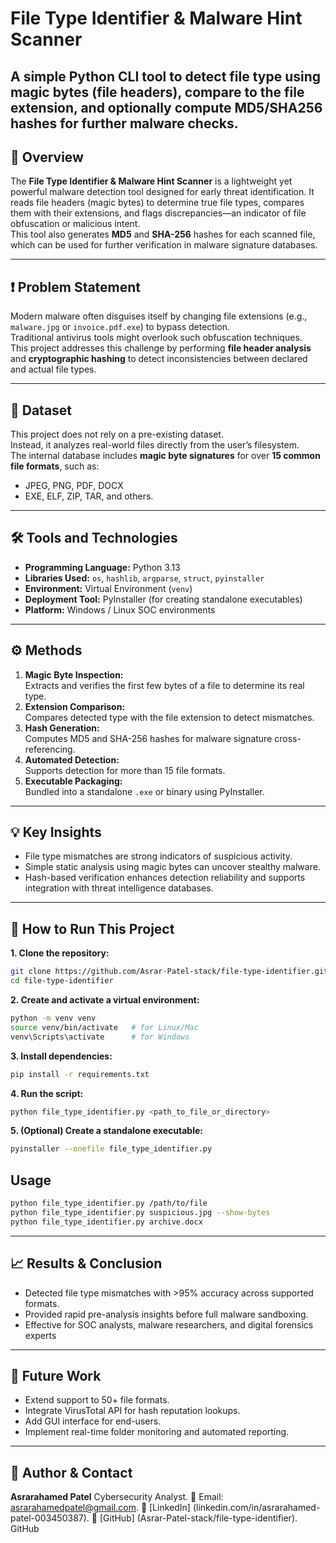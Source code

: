 # File Type Identifier & Malware Hint Scanner

A simple Python CLI tool to detect file type using magic bytes (file headers), compare to the file extension, and optionally compute MD5/SHA256 hashes for further malware checks.
---

## 📘 Overview
The **File Type Identifier & Malware Hint Scanner** is a lightweight yet powerful malware detection tool designed for early threat identification. It reads file headers (magic bytes) to determine true file types, compares them with their extensions, and flags discrepancies—an indicator of file obfuscation or malicious intent.  
This tool also generates **MD5** and **SHA-256** hashes for each scanned file, which can be used for further verification in malware signature databases.

---

## ❗ Problem Statement
Modern malware often disguises itself by changing file extensions (e.g., `malware.jpg` or `invoice.pdf.exe`) to bypass detection.  
Traditional antivirus tools might overlook such obfuscation techniques.  
This project addresses this challenge by performing **file header analysis** and **cryptographic hashing** to detect inconsistencies between declared and actual file types.

---

## 📂 Dataset
This project does not rely on a pre-existing dataset.  
Instead, it analyzes real-world files directly from the user’s filesystem.  
The internal database includes **magic byte signatures** for over **15 common file formats**, such as:
- JPEG, PNG, PDF, DOCX  
- EXE, ELF, ZIP, TAR, and others.

---

## 🛠️ Tools and Technologies
- **Programming Language:** Python 3.13  
- **Libraries Used:** `os`, `hashlib`, `argparse`, `struct`, `pyinstaller`  
- **Environment:** Virtual Environment (`venv`)  
- **Deployment Tool:** PyInstaller (for creating standalone executables)  
- **Platform:** Windows / Linux SOC environments

---

## ⚙️ Methods
1. **Magic Byte Inspection:**  
   Extracts and verifies the first few bytes of a file to determine its real type.  
2. **Extension Comparison:**  
   Compares detected type with the file extension to detect mismatches.  
3. **Hash Generation:**  
   Computes MD5 and SHA-256 hashes for malware signature cross-referencing.  
4. **Automated Detection:**  
   Supports detection for more than 15 file formats.  
5. **Executable Packaging:**  
   Bundled into a standalone `.exe` or binary using PyInstaller.

---

## 💡 Key Insights
- File type mismatches are strong indicators of suspicious activity.  
- Simple static analysis using magic bytes can uncover stealthy malware.  
- Hash-based verification enhances detection reliability and supports integration with threat intelligence databases.

---
## 🚀 How to Run This Project

**1. Clone the repository:**
```bash
git clone https://github.com/Asrar-Patel-stack/file-type-identifier.git
cd file-type-identifier  
```

**2. Create and activate a virtual environment:**
```bash
python -m venv venv
source venv/bin/activate   # for Linux/Mac
venv\Scripts\activate      # for Windows  
```

**3. Install dependencies:**
```bash
pip install -r requirements.txt
```

**4. Run the script:**
```bash
python file_type_identifier.py <path_to_file_or_directory>
```
**5. (Optional) Create a standalone executable:**
```bash
pyinstaller --onefile file_type_identifier.py
```

## Usage
```bash
python file_type_identifier.py /path/to/file
python file_type_identifier.py suspicious.jpg --show-bytes
python file_type_identifier.py archive.docx
```
---

## 📈 Results & Conclusion
- Detected file type mismatches with >95% accuracy across supported formats.
- Provided rapid pre-analysis insights before full malware sandboxing.
- Effective for SOC analysts, malware researchers, and digital forensics experts

---

##  🔮 Future Work
- Extend support to 50+ file formats.
- Integrate VirusTotal API for hash reputation lookups.
- Add GUI interface for end-users.
- Implement real-time folder monitoring and automated reporting.

---

## 👤 Author & Contact
**Asrarahamed Patel**
Cybersecurity Analyst.
📧 Email: asrarahamedpatel@gmail.com.
🔗 [LinkedIn] (linkedin.com/in/asrarahamed-patel-003450387).
🐙 [GitHub] (Asrar-Patel-stack/file-type-identifier).
GitHub
